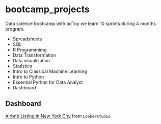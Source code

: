 # bootcamp_projects
Data science bootcamp with adToy
we learn 10 sprints during 4 months program.

- Spreadsheets
- SQL 
- R Programmimg
- Data Transformation
- Data visualization
- Statistics
- Intro to Classical Machine Learning
- Intro to Python
- Essential Python for Data Analyst
- Dashboard


## Dashboard
[Airbnb Listing in New York City](https://lookerstudio.google.com/s/qYdJJ1pLocs) from `Lookerstudio`
